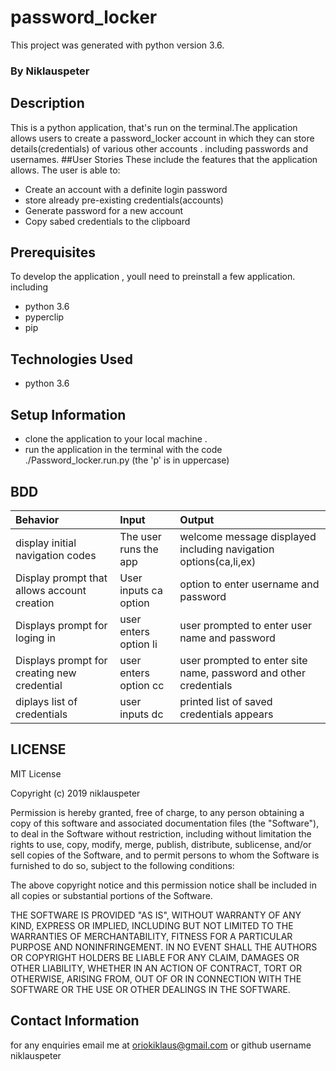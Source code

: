 # password_locker

This project was generated with python version 3.6.

### By Niklauspeter

##  Description
This is a python application, that's run on the terminal.The application allows users to create a password_locker account in which they can store details(credentials) of various other accounts . including passwords and usernames.
##User Stories
These include the features that the application allows.
The user is able to:
* Create an account with a definite login password
* store already pre-existing credentials(accounts)
* Generate password for a new account
* Copy sabed credentials to the clipboard
## Prerequisites
To develop the application , youll need to preinstall a few application. including
* python 3.6
* pyperclip
* pip

## Technologies Used
* python 3.6 

## Setup Information
* clone the application to your local machine .
* run the application in the terminal with the code ./Password_locker.run.py (the 'p' is in uppercase)


## BDD
|Behavior |Input |Output |
|:------------| :---------|:--------|
|display initial navigation codes|The user runs the app|welcome message displayed including navigation options(ca,li,ex)|
|Display prompt that allows account creation|User inputs ca option|option to enter username and password |
|Displays prompt for loging in| user enters option li|user prompted to enter user name and password|
|Displays prompt for creating new credential| user enters option cc|user prompted to enter site name, password and other credentials|
|diplays list of credentials|user inputs dc|printed list of saved credentials appears|

## LICENSE
MIT License

Copyright (c) 2019 niklauspeter

Permission is hereby granted, free of charge, to any person obtaining a copy
of this software and associated documentation files (the "Software"), to deal
in the Software without restriction, including without limitation the rights
to use, copy, modify, merge, publish, distribute, sublicense, and/or sell
copies of the Software, and to permit persons to whom the Software is
furnished to do so, subject to the following conditions:

The above copyright notice and this permission notice shall be included in all
copies or substantial portions of the Software.

THE SOFTWARE IS PROVIDED "AS IS", WITHOUT WARRANTY OF ANY KIND, EXPRESS OR
IMPLIED, INCLUDING BUT NOT LIMITED TO THE WARRANTIES OF MERCHANTABILITY,
FITNESS FOR A PARTICULAR PURPOSE AND NONINFRINGEMENT. IN NO EVENT SHALL THE
AUTHORS OR COPYRIGHT HOLDERS BE LIABLE FOR ANY CLAIM, DAMAGES OR OTHER
LIABILITY, WHETHER IN AN ACTION OF CONTRACT, TORT OR OTHERWISE, ARISING FROM,
OUT OF OR IN CONNECTION WITH THE SOFTWARE OR THE USE OR OTHER DEALINGS IN THE
SOFTWARE.


## Contact Information
for any enquiries email me at oriokiklaus@gmail.com or github username niklauspeter